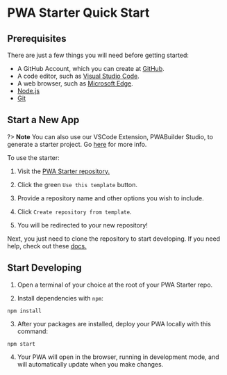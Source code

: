 # PWA Starter Quick Start

## Prerequisites

There are just a few things you will need before getting started:

- A GitHub Account, which you can create at [GitHub](https://github.com/).
- A code editor, such as [Visual Studio Code](https://code.visualstudio.com/).
- A web browser, such as [Microsoft Edge](https://www.microsoft.com/en-us/edge).
- [Node.js](https://docs.microsoft.com/en-us/windows/dev-environment/javascript/nodejs-on-windows)
- [Git](https://git-scm.com/book/en/v2/Getting-Started-Installing-Git)

## Start a New App

?> **Note** You can also use our VSCode Extension, PWABuilder Studio, to generate a starter project. Go [here](/studio/quick-start) for more info.

To use the starter:

1. Visit the [PWA Starter repository.](https://github.com/pwa-builder/pwa-starter)

2. Click the green `Use this template` button.

3.  Provide a repository name and other options you wish to include.

4. Click `Create repository from template`.

5. You will be redirected to your new repository!

Next, you just need to clone the repository to start developing. If you need help, check out these [docs.](https://docs.github.com/en/repositories/creating-and-managing-repositories/cloning-a-repository)

## Start Developing

1. Open a terminal of your choice at the root of your PWA Starter repo.

2. Install dependencies with `npm`:

```
npm install
```

3. After your packages are installed, deploy your PWA locally with this command:

```
npm start
```

4. Your PWA will open in the browser, running in development mode, and will automatically update when
   you make changes.